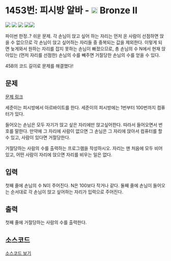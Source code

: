 # 1453번: 피시방 알바 - <img src="https://static.solved.ac/tier_small/4.svg" style="height:20px" /> Bronze II

<!-- performance -->

![](https://img.shields.io/badge/Python-3670A0?style=flat-square&logo=python&logoColor=white) ![](https://img.shields.io/badge/BOJ-Passed-Success?style=flat-square) ![](https://img.shields.io/badge/Memory_Usage-34104KB-informational?style=flat-square) ![](https://img.shields.io/badge/Time_Spend-80ms-informational?style=flat-square)![](https://img.shields.io/badge/Code_Length-45_Byte-goodt?style=flat-square)

파이썬 한정..? 쉬운 문제. 각 손님이 앉고 싶어 하는 자리는 먼저 온 사람이 선점하면 앉을 수 없으므로 각 손님이 앉고 싶어하는 자리들 중 중복되는 값을 제외한다.
이렇게 되면 늦게와서 원하는 자리를 잡지 못하는 손님이 빠졌으므로, 총 손님의 수 N에서 현재 앉아있는 (먼저 자리를 선점한) 손님의 수를 빼주면 거절당한 손님의 수를 얻을 수 있다.

45B의 코드 길이로 문제를 해결했다!

<!-- end -->

## 문제

[문제 링크](https://boj.kr/1453)


<p>세준이는 피시방에서 아르바이트를 한다. 세준이의 피시방에는 1번부터 100번까지 컴퓨터가 있다.</p>

<p>들어오는 손님은 모두 자기가 앉고 싶은 자리에만 앉고싶어한다. 따라서 들어오면서 번호를 말한다. 만약에 그 자리에 사람이 없으면 그 손님은 그 자리에 앉아서 컴퓨터를 할 수 있고, 사람이 있다면 거절당한다.</p>

<p>거절당하는 사람의 수를 출력하는 프로그램을 작성하시오. 자리는 맨 처음에 모두 비어있고, 어떤 사람이 자리에 앉으면 자리를 비우는 일은 없다.</p>



## 입력

첫째 줄에 손님의 수 N이 주어진다. N은 100보다 작거나 같다. 둘째 줄에 손님이 들어오는 순서대로 각 손님이 앉고 싶어하는 자리가 입력으로 주어진다.

## 출력

첫째 줄에 거절당하는 사람의 수를 출력한다.

## 소스코드

[소스코드 보기](피시방%20알바.py)